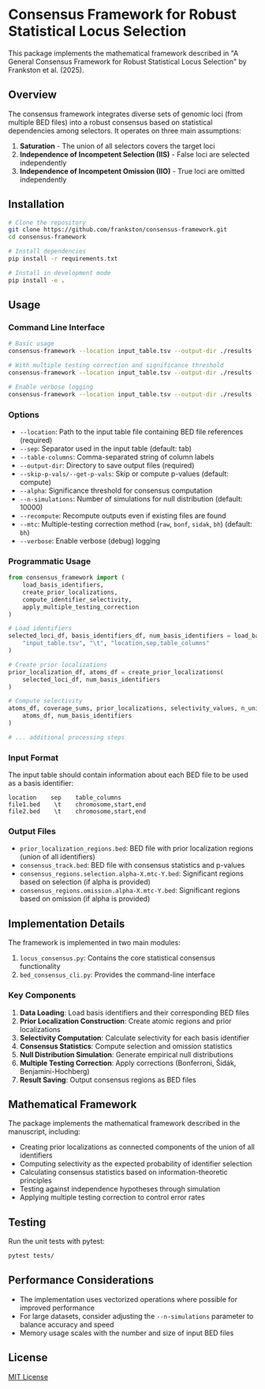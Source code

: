 # Consensus Framework for Robust Statistical Locus Selection

This package implements the mathematical framework described in "A General Consensus Framework for Robust Statistical Locus Selection" by Frankston et al. (2025).

## Overview

The consensus framework integrates diverse sets of genomic loci (from multiple BED files) into a robust consensus based on statistical dependencies among selectors. It operates on three main assumptions:

1. **Saturation** - The union of all selectors covers the target loci
2. **Independence of Incompetent Selection (IIS)** - False loci are selected independently
3. **Independence of Incompetent Omission (IIO)** - True loci are omitted independently

## Installation

```bash
# Clone the repository
git clone https://github.com/frankston/consensus-framework.git
cd consensus-framework

# Install dependencies
pip install -r requirements.txt

# Install in development mode
pip install -e .
```

## Usage

### Command Line Interface

```bash
# Basic usage
consensus-framework --location input_table.tsv --output-dir ./results

# With multiple testing correction and significance threshold
consensus-framework --location input_table.tsv --output-dir ./results --alpha 0.05 --mtc bh

# Enable verbose logging
consensus-framework --location input_table.tsv --output-dir ./results --verbose
```

### Options

- `--location`: Path to the input table file containing BED file references (required)
- `--sep`: Separator used in the input table (default: tab)
- `--table-columns`: Comma-separated string of column labels
- `--output-dir`: Directory to save output files (required)
- `--skip-p-vals/--get-p-vals`: Skip or compute p-values (default: compute)
- `--alpha`: Significance threshold for consensus computation
- `--n-simulations`: Number of simulations for null distribution (default: 10000)
- `--recompute`: Recompute outputs even if existing files are found
- `--mtc`: Multiple-testing correction method (`raw`, `bonf`, `sidak`, `bh`) (default: `bh`)
- `--verbose`: Enable verbose (debug) logging

### Programmatic Usage

```python
from consensus_framework import (
    load_basis_identifiers,
    create_prior_localizations,
    compute_identifier_selectivity,
    apply_multiple_testing_correction
)

# Load identifiers
selected_loci_df, basis_identifiers_df, num_basis_identifiers = load_basis_identifiers(
    "input_table.tsv", "\t", "location,sep,table_columns"
)

# Create prior localizations
prior_localization_df, atoms_df = create_prior_localizations(
    selected_loci_df, num_basis_identifiers
)

# Compute selectivity
atoms_df, coverage_sums, prior_localizations, selectivity_values, n_unique = compute_identifier_selectivity(
    atoms_df, num_basis_identifiers
)

# ... additional processing steps
```

### Input Format

The input table should contain information about each BED file to be used as a basis identifier:

```
location    sep    table_columns
file1.bed    \t    chromosome,start,end
file2.bed    \t    chromosome,start,end
```

### Output Files

- `prior_localization_regions.bed`: BED file with prior localization regions (union of all identifiers)
- `consensus_track.bed`: BED file with consensus statistics and p-values
- `consensus_regions.selection.alpha-X.mtc-Y.bed`: Significant regions based on selection (if alpha is provided)
- `consensus_regions.omission.alpha-X.mtc-Y.bed`: Significant regions based on omission (if alpha is provided)

## Implementation Details

The framework is implemented in two main modules:

1. `locus_consensus.py`: Contains the core statistical consensus functionality
2. `bed_consensus_cli.py`: Provides the command-line interface

### Key Components

1. **Data Loading**: Load basis identifiers and their corresponding BED files
2. **Prior Localization Construction**: Create atomic regions and prior localizations
3. **Selectivity Computation**: Calculate selectivity for each basis identifier
4. **Consensus Statistics**: Compute selection and omission statistics
5. **Null Distribution Simulation**: Generate empirical null distributions
6. **Multiple Testing Correction**: Apply corrections (Bonferroni, Šidák, Benjamini-Hochberg)
7. **Result Saving**: Output consensus regions as BED files

## Mathematical Framework

The package implements the mathematical framework described in the manuscript, including:

- Creating prior localizations as connected components of the union of all identifiers
- Computing selectivity as the expected probability of identifier selection
- Calculating consensus statistics based on information-theoretic principles
- Testing against independence hypotheses through simulation
- Applying multiple testing correction to control error rates

## Testing

Run the unit tests with pytest:

```bash
pytest tests/
```

## Performance Considerations

- The implementation uses vectorized operations where possible for improved performance
- For large datasets, consider adjusting the `--n-simulations` parameter to balance accuracy and speed
- Memory usage scales with the number and size of input BED files

## License

[MIT License](LICENSE)